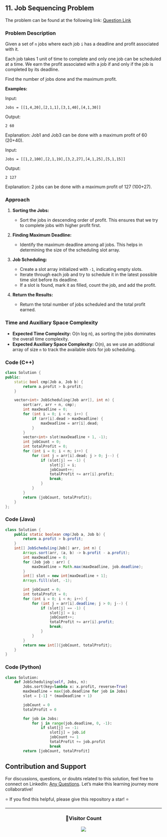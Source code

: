 ## 11. Job Sequencing Problem

The problem can be found at the following link: [Question Link](https://geeksforgeeks.org/problems/job-sequencing-problem-1587115620/1)

### Problem Description

Given a set of `n` jobs where each job `i` has a deadline and profit associated with it.

Each job takes 1 unit of time to complete and only one job can be scheduled at a time. We earn the profit associated with a job if and only if the job is completed by its deadline.

Find the number of jobs done and the maximum profit.

**Examples:**

Input:

```
Jobs = [[1,4,20],[2,1,1],[3,1,40],[4,1,30]]
```

Output:

```
2 60
```

Explanation: Job1 and Job3 can be done with a maximum profit of 60 (20+40).

Input:

```
Jobs = [[1,2,100],[2,1,19],[3,2,27],[4,1,25],[5,1,15]]
```

Output:

```
2 127
```

Explanation: 2 jobs can be done with a maximum profit of 127 (100+27).

### Approach

1. **Sorting the Jobs:**

   - Sort the jobs in descending order of profit. This ensures that we try to complete jobs with higher profit first.

2. **Finding Maximum Deadline:**

   - Identify the maximum deadline among all jobs. This helps in determining the size of the scheduling slot array.

3. **Job Scheduling:**

   - Create a slot array initialized with `-1`, indicating empty slots.
   - Iterate through each job and try to schedule it in the latest possible time slot before its deadline.
   - If a slot is found, mark it as filled, count the job, and add the profit.

4. **Return the Results:**
   - Return the total number of jobs scheduled and the total profit earned.

### Time and Auxiliary Space Complexity

- **Expected Time Complexity:** O(n log n), as sorting the jobs dominates the overall time complexity.
- **Expected Auxiliary Space Complexity:** O(n), as we use an additional array of size `n` to track the available slots for job scheduling.

### Code (C++)

```cpp
class Solution {
public:
    static bool cmp(Job a, Job b) {
        return a.profit > b.profit;
    }

    vector<int> JobScheduling(Job arr[], int n) {
        sort(arr, arr + n, cmp);
        int maxDeadline = 0;
        for (int i = 0; i < n; i++) {
            if (arr[i].dead > maxDeadline) {
                maxDeadline = arr[i].dead;
            }
        }
        vector<int> slot(maxDeadline + 1, -1);
        int jobCount = 0;
        int totalProfit = 0;
        for (int i = 0; i < n; i++) {
            for (int j = arr[i].dead; j > 0; j--) {
                if (slot[j] == -1) {
                    slot[j] = i;
                    jobCount++;
                    totalProfit += arr[i].profit;
                    break;
                }
            }
        }
        return {jobCount, totalProfit};
    }
};
```

### Code (Java)

```java
class Solution {
    public static boolean cmp(Job a, Job b) {
        return a.profit > b.profit;
    }
    int[] JobScheduling(Job[] arr, int n) {
        Arrays.sort(arr, (a, b) -> b.profit - a.profit);
        int maxDeadline = 0;
        for (Job job : arr) {
            maxDeadline = Math.max(maxDeadline, job.deadline);
        }
        int[] slot = new int[maxDeadline + 1];
        Arrays.fill(slot, -1);

        int jobCount = 0;
        int totalProfit = 0;
        for (int i = 0; i < n; i++) {
            for (int j = arr[i].deadline; j > 0; j--) {
                if (slot[j] == -1) {
                    slot[j] = i;
                    jobCount++;
                    totalProfit += arr[i].profit;
                    break;
                }
            }
        }
        return new int[]{jobCount, totalProfit};
    }
}
```

### Code (Python)

```python
class Solution:
    def JobScheduling(self, Jobs, n):
        Jobs.sort(key=lambda x: x.profit, reverse=True)
        maxDeadline = max(job.deadline for job in Jobs)
        slot = [-1] * (maxDeadline + 1)

        jobCount = 0
        totalProfit = 0

        for job in Jobs:
            for j in range(job.deadline, 0, -1):
                if slot[j] == -1:
                    slot[j] = job.id
                    jobCount += 1
                    totalProfit += job.profit
                    break
        return [jobCount, totalProfit]
```

## Contribution and Support

For discussions, questions, or doubts related to this solution, feel free to connect on LinkedIn: [Any Questions](https://www.linkedin.com/in/patel-hetkumar-sandipbhai-8b110525a/). Let’s make this learning journey more collaborative!

⭐ If you find this helpful, please give this repository a star! ⭐

---

<div align="center">
  <h3><b>📍Visitor Count</b></h3>
</div>

<p align="center">
  <img src="https://visitor-badge.laobi.icu/badge?page_id=Hunterdii.GeeksforGeeks-POTD" />
</p>
